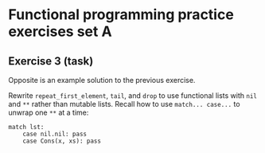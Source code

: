 # Functional programming practice exercises set A

## Exercise 3 (task)

Opposite is an example solution to the previous exercise.

Rewrite `repeat_first_element`, `tail`, and `drop` to use functional lists with `nil` and `**` rather than mutable
lists. Recall how to use `match... case...` to unwrap one `**` at a time:
```python3
match lst:
    case nil.nil: pass
    case Cons(x, xs): pass
```
